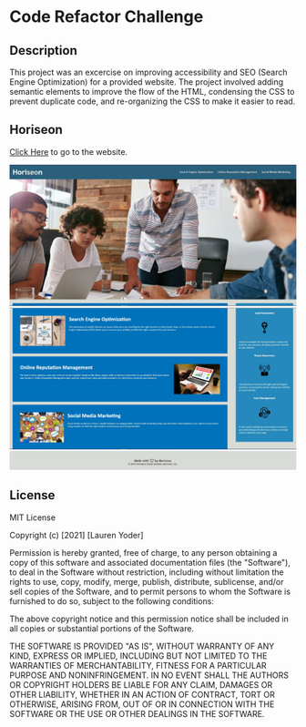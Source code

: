 # Code Refactor Challenge

## Description
This project was an excercise on improving accessibility and SEO (Search Engine Optimization) for a provided website. The project involved adding semantic elements to improve the flow of the HTML, condensing the CSS to prevent duplicate code, and re-organizing the CSS to make it easier to read.

## Horiseon
<a href="https://grayweling.github.io/coding-camp-challenge-1/">Click Here</a> to go to the website.

![Screenshots](./assets/images/capture1.jpg)
![Screenshots](./assets/images/capture2.jpg)
![Screenshots](./assets/images/capture3.jpg) 
    
## License
MIT License

Copyright (c) [2021] [Lauren Yoder]

Permission is hereby granted, free of charge, to any person obtaining a copy of this software and associated documentation files (the "Software"), to deal in the Software without restriction, including without limitation the rights to use, copy, modify, merge, publish, distribute, sublicense, and/or sell copies of the Software, and to permit persons to whom the Software is furnished to do so, subject to the following conditions:

The above copyright notice and this permission notice shall be included in all copies or substantial portions of the Software.

THE SOFTWARE IS PROVIDED "AS IS", WITHOUT WARRANTY OF ANY KIND, EXPRESS OR IMPLIED, INCLUDING BUT NOT LIMITED TO THE WARRANTIES OF MERCHANTABILITY, FITNESS FOR A PARTICULAR PURPOSE AND NONINFRINGEMENT. IN NO EVENT SHALL THE AUTHORS OR COPYRIGHT HOLDERS BE LIABLE FOR ANY CLAIM, DAMAGES OR OTHER LIABILITY, WHETHER IN AN ACTION OF CONTRACT, TORT OR OTHERWISE, ARISING FROM, OUT OF OR IN CONNECTION WITH THE SOFTWARE OR THE USE OR OTHER DEALINGS IN THE SOFTWARE.
